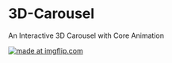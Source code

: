 # 3D-Carousel
 An Interactive 3D Carousel with Core Animation

<a href="https://imgflip.com/gif/2srxb2"><img src="https://i.imgflip.com/2srxb2.gif" title="made at imgflip.com"/></a>
